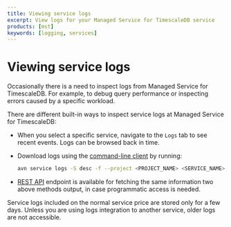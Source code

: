 ```yaml
---
title: Viewing service logs
excerpt: View logs for your Managed Service for TimescaleDB service
products: [mst]
keywords: [logging, services]
---
```


# Viewing service logs

Occasionally there is a need to inspect logs from Managed Service for
TimescaleDB. For example, to debug query performance or inspecting errors caused
by a specific workload.

There are different built-in ways to inspect service logs at Managed Service for
TimescaleDB:

*   When you select a specific service, navigate to the `Logs` tab to see recent
    events. Logs can be browsed back in time.
*   Download logs using the [command-line client][command-line-client] by
    running:

    ```bash
    avn service logs -S desc -f --project <PROJECT_NAME> <SERVICE_NAME>
    ```

*   [REST API][] endpoint is available for fetching the same information two above methods
output, in case programmatic access is needed.

Service logs included on the normal service price are stored only for a few
days. Unless you are using logs integration to another service, older logs are
not accessible.

[REST API]: https://kb.timescale.cloud/en/articles/2949775-rest-api
[command-line-client]: https://github.com/aiven/aiven-client
